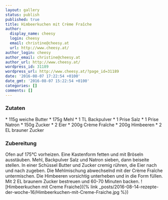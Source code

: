 ```yaml
---
layout: gallery
status: publish
published: true
title: Himbeerkuchen mit Crème Fraîche
author:
  display_name: cheesy
  login: cheesy
  email: christine@cheesy.at
  url: http://www.cheesy.at/
author_login: cheesy
author_email: christine@cheesy.at
author_url: http://www.cheesy.at/
wordpress_id: 31189
wordpress_url: http://www.cheesy.at/?page_id=31189
date: '2016-08-07 17:22:54 +0100'
date_gmt: '2016-08-07 15:22:54 +0100'
categories: []
comments: []
---
```

### Zutaten
\* 115g weiche Butter
\* 175g Mehl
\* 1 TL Backpulver
\* 1 Prise Salz
\* 1 Prise Natron
\* 150g Zucker
\* 2 Eier
\* 200g Crème Fraîche
\* 200g Himbeeren
\* 2 EL brauner Zucker
### Zubereitung
Ofen auf 175°C vorheizen. Eine Kastenform fetten und mit Bröseln ausstäuben. Mehl, Backpulver Salz und Natron sieben, dann beiseite stellen. In einer Schüssel Butter und Zucker cremig rühren, die Eier nach und nach zugeben. Die Mehlmischung abwechselnd mit der Crème Fraîche untermischen. Die Himbeeren vorsichtig unterheben und in die Form füllen. Mit 2 EL braunem Zucker bestreuen und 60-70 Minuten backen.
![Himbeerkuchen mit Creme Fraiche]({% link _posts/2016-08-14-rezepte-der-woche-16/Himbeerkuchen-mit-Creme-Fraiche.jpg %})
